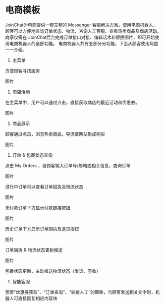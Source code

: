 # 电商模板

JoinChat为电商提供一套完整的 Messenger 客服解决方案。使用电商机器人，顾客可以方便地查询订单状态、物流、咨询人工客服、查看热卖商品及商店活动。 商家仅需在 JoinChat后台完成订单接口对接、编辑话术和替换图片，即可开始使用电商机器人的全部功能。 电商机器人共有五部分分功能，下面从顾客使用角度一一介绍。

1. 主菜单

方便顾客寻找服务

图片

1. 商店活动

在主菜单中，用户可以通过点击，直接获取商店的最近活动和优惠券。

图片

1. 商品展示

顾客通过点击，浏览热卖商品，导流至网站形成购买

图片

1. 订单 & 包裹状态查询

点击 My Orders ，请顾客输入订单号/邮箱或相关信息，查询订单

图片

进行中订单可以查看订单回执及物流状态

图片

未付款订单下方显示付款链接按钮

图片

历史订单下方显示订单回执及退货按钮

图片

订单回执 & 物流状态更新推送

图片

包裹状态更新，主动推送物流状态（发货、签收）

1. 智能客服

预置“优惠券获取”、“订单查询”、“转接人工”的策略，当顾客发送相关文字时，机器人可直接回复相应内容块


